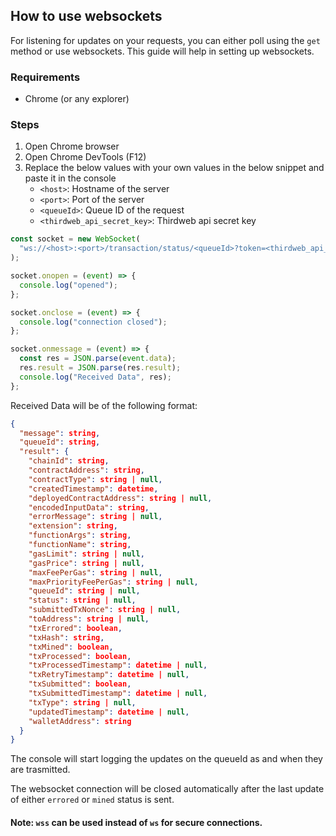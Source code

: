 ## How to use websockets

For listening for updates on your requests, you can either poll using the `get` method or use websockets. This guide will help in setting up websockets.

### Requirements

- Chrome (or any explorer)

### Steps

1. Open Chrome browser
2. Open Chrome DevTools (F12)
3. Replace the below values with your own values in the below snippet and paste it in the console
   - `<host>`: Hostname of the server
   - `<port>`: Port of the server
   - `<queueId>`: Queue ID of the request
   - `<thirdweb_api_secret_key>`: Thirdweb api secret key

```js
const socket = new WebSocket(
  "ws://<host>:<port>/transaction/status/<queueId>?token=<thirdweb_api_secret_key>",
);

socket.onopen = (event) => {
  console.log("opened");
};

socket.onclose = (event) => {
  console.log("connection closed");
};

socket.onmessage = (event) => {
  const res = JSON.parse(event.data);
  res.result = JSON.parse(res.result);
  console.log("Received Data", res);
};
```

Received Data will be of the following format:

```json
{
  "message": string,
  "queueId": string,
  "result": {
    "chainId": string,
    "contractAddress": string,
    "contractType": string | null,
    "createdTimestamp": datetime,
    "deployedContractAddress": string | null,
    "encodedInputData": string,
    "errorMessage": string | null,
    "extension": string,
    "functionArgs": string,
    "functionName": string,
    "gasLimit": string | null,
    "gasPrice": string | null,
    "maxFeePerGas": string | null,
    "maxPriorityFeePerGas": string | null,
    "queueId": string | null,
    "status": string | null,
    "submittedTxNonce": string | null,
    "toAddress": string | null,
    "txErrored": boolean,
    "txHash": string,
    "txMined": boolean,
    "txProcessed": boolean,
    "txProcessedTimestamp": datetime | null,
    "txRetryTimestamp": datetime | null,
    "txSubmitted": boolean,
    "txSubmittedTimestamp": datetime | null,
    "txType": string | null,
    "updatedTimestamp": datetime | null,
    "walletAddress": string
  }
}
```

The console will start logging the updates on the queueId as and when they are trasmitted.

The websocket connection will be closed automatically after the last update of either `errored` or `mined` status is sent.

#### Note: `wss` can be used instead of `ws` for secure connections.
